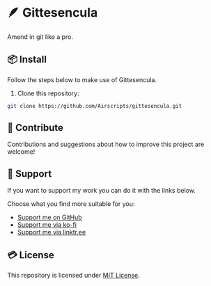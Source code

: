 # 🪶 Gittesencula
Amend in git like a pro.

## 📦 Install
Follow the steps below to make use of Gittesencula.

1. Clone this repository:
```bash
git clone https://github.com/Airscripts/gittesencula.git
```

## 🤝 Contribute
Contributions and suggestions about how to improve this project are welcome!

## 💚 Support
If you want to support my work you can do it with the links below.

Choose what you find more suitable for you:  
- [Support me on GitHub](https://github.com/sponsors/Airscripts)
- [Support me via ko-fi](https://ko-fi.com/airscript)
- [Support me via linktr.ee](https://linktr.ee/airscript)

## 💳 License  
This repository is licensed under [MIT License](https://github.com/Airscripts/gittesencula/blob/main/LICENSE).
